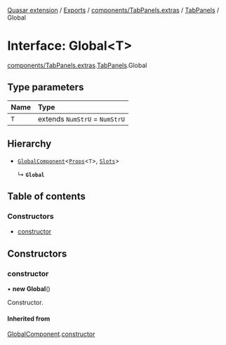 [Quasar extension](../index.md) / [Exports](../modules.md) / [components/TabPanels.extras](../modules/components_TabPanels_extras.md) / [TabPanels](../modules/components_TabPanels_extras.TabPanels.md) / Global

# Interface: Global<T\>

[components/TabPanels.extras](../modules/components_TabPanels_extras.md).[TabPanels](../modules/components_TabPanels_extras.TabPanels.md).Global

## Type parameters

| Name | Type |
| :------ | :------ |
| `T` | extends `NumStrU` = `NumStrU` |

## Hierarchy

- [`GlobalComponent`](components_api_misc.GlobalComponent.md)<[`Props`](components_TabPanels_extras.TabPanels.Props.md)<`T`\>, [`Slots`](components_TabPanels_extras.TabPanels.Slots.md)\>

  ↳ **`Global`**

## Table of contents

### Constructors

- [constructor](components_TabPanels_extras.TabPanels.Global.md#constructor)

## Constructors

### constructor

• **new Global**()

Constructor.

#### Inherited from

[GlobalComponent](components_api_misc.GlobalComponent.md).[constructor](components_api_misc.GlobalComponent.md#constructor)
